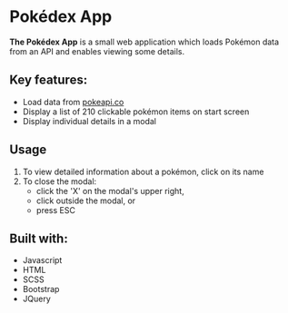 # Pokédex App

**The Pokédex App** is a small web application which loads Pokémon data from an API and enables viewing some details.



## Key features:

- Load data from [pokeapi.co](https://pokeapi.co)
- Display a list of 210 clickable pokémon items on start screen
- Display individual details in a modal


## Usage

1. To view detailed information about a pokémon, click on its name
2. To close the modal:
	- click the 'X' on the modal's upper right,
	- click outside the modal, or
	- press ESC


## Built with:

- Javascript
- HTML
- SCSS
- Bootstrap
- JQuery